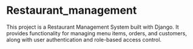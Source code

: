 # Restaurant_management
This project is a Restaurant Management System built with Django. It provides functionality for managing menu items, orders, and customers, along with user authentication and role-based access control.
